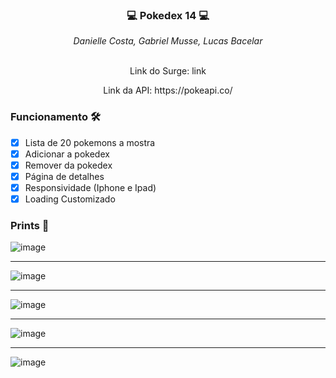 ### <p align="center">💻 Pokedex 14 💻</p>

<div align="center" margin-bottom="10px">
  <i>Danielle Costa, Gabriel Musse, Lucas Bacelar</i>
</div> 
&nbsp
<p align="center">Link do Surge: link</p>
<p align="center">Link da API: https://pokeapi.co/</p>

### Funcionamento 🛠

- [x] Lista de 20 pokemons a mostra
- [x] Adicionar a pokedex
- [x] Remover da pokedex
- [x] Página de detalhes
- [x] Responsividade (Iphone e Ipad)
- [x] Loading Customizado

### Prints 🎨
![image](https://user-images.githubusercontent.com/60359003/115906773-5c654380-a43e-11eb-8fa1-a06d6951f369.png)

***
![image](https://user-images.githubusercontent.com/60359003/115906788-625b2480-a43e-11eb-83a5-45b6cfab15a8.png)


***
![image](https://user-images.githubusercontent.com/60359003/115906802-68510580-a43e-11eb-9270-ce7afab15e5c.png)

***
![image](https://user-images.githubusercontent.com/60359003/115907413-35f3d800-a43f-11eb-92c6-8409ce80d1ce.png)

***
![image](https://user-images.githubusercontent.com/60359003/115907430-3b512280-a43f-11eb-93c6-ffe46e693ec8.png)
